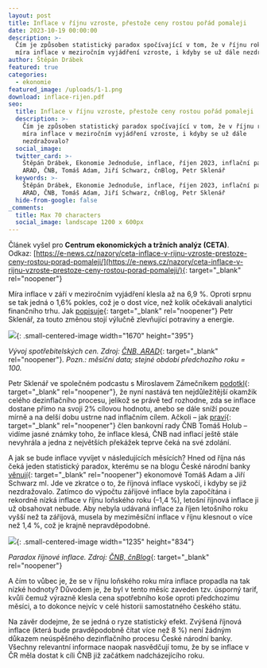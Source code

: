 ```yaml
---
layout: post
title: Inflace v říjnu vzroste, přestože ceny rostou pořád pomaleji
date: 2023-10-19 00:00:00
description: >-
  Čím je způsoben statistický paradox spočívající v tom, že v říjnu roku 2023
  míra inflace v meziročním vyjádření vzroste, i kdyby se už dále nezdražovalo?
author: Štěpán Drábek
featured: true
categories:
  - ekonomie
featured_image: /uploads/1-1.png
download: inflace-rijen.pdf
seo:
  title: Inflace v říjnu vzroste, přestože ceny rostou pořád pomaleji
  description: >-
    Čím je způsoben statistický paradox spočívající v tom, že v říjnu roku 2023
    míra inflace v meziročním vyjádření vzroste, i kdyby se už dále
    nezdražovalo?
  social_image:
  twitter_card: >-
    Štěpán Drábek, Ekonomie Jednoduše, inflace, říjen 2023, inflační paradox,
    ARAD, ČNB, Tomáš Adam, Jiří Schwarz, čnBlog, Petr Sklenář
  keywords: >-
    Štěpán Drábek, Ekonomie Jednoduše, inflace, říjen 2023, inflační paradox,
    ARAD, ČNB, Tomáš Adam, Jiří Schwarz, čnBlog, Petr Sklenář
  hide-from-google: false
_comments:
  title: Max 70 characters
  social_image: landscape 1200 x 600px
---
```

Článek vyšel pro&nbsp;**Centrum ekonomických a tržních analýz (CETA)**. Odkaz:&nbsp;[https://e-news.cz/nazory/ceta-inflace-v-rijnu-vzroste-prestoze-ceny-rostou-porad-pomaleji/](https://e-news.cz/nazory/ceta-inflace-v-rijnu-vzroste-prestoze-ceny-rostou-porad-pomaleji/){: target="_blank" rel="noopener"}



Míra inflace v září v meziročním vyjádření klesla až na 6,9 %. Oproti srpnu se tak jedná o 1,6% pokles, což je o dost více, než kolik očekávali analytici finančního trhu. Jak [popisuje](https://www.jtbank.cz/clanky/insight/mira-inflace-v-zari-klesla-na-6-9){: target="_blank" rel="noopener"} Petr Sklenář, za touto změnou stojí výlučně zlevňující potraviny a energie.



![](blob:https://app.cloudcannon.com/4d967aff-538f-4e01-974d-7475b769a867){: .small-centered-image width="1670" height="395"}



*Vývoj spotřebitelských cen. Zdroj:* [*ČNB, ARAD*](https://www.cnb.cz/arad/#/cs/home){: target="_blank" rel="noopener"}*. Pozn.: měsíční data; stejné období předchozího roku = 100.*



Petr Sklenář ve společném podcastu s Miroslavem Zámečníkem [podotkl](https://open.spotify.com/episode/70RawTzsH1P2BsatHIuj4q?si=3DNCASp0Q4iGynHb-epIdQ&amp;nd=1){: target="_blank" rel="noopener"}, že nyní nastává ten nejdůležitější okamžik celého dezinflačního procesu, jelikož se právě teď rozhodne, zda se inflace dostane přímo na svoji 2% cílovou hodnotu, anebo se dále sníží pouze mírně a na delší dobu ustrne nad inflačním cílem. Ačkoli – jak [praví](https://www.cnb.cz/cs/verejnost/servis-pro-media/autorske-clanky-rozhovory-s-predstaviteli-cnb/Tomas-Holub-Vidime-jasne-znamky-toho-ze-inflace-klesa/){: target="_blank" rel="noopener"} člen bankovní rady ČNB Tomáš Holub – vidíme jasné známky toho, že inflace klesá, ČNB nad inflací ještě stále nevyhrála a jedna z největších překážek teprve čeká na své zdolání.



A jak se bude inflace vyvíjet v následujících měsících? Hned od října nás čeká jeden statistický paradox, kterému se na blogu České národní banky [věnují](https://www.cnb.cz/cs/o_cnb/cnblog/Inflacni-paradox-rijnova-inflace-vyskoci-inbspkdyby-se-uz-nezdrazovalo/){: target="_blank" rel="noopener"} ekonomové Tomáš Adam a Jiří Schwarz ml. Jde ve zkratce o to, že říjnová inflace vyskočí, i kdyby se již nezdražovalo. Zatímco do výpočtu zářijové inflace byla započítána i rekordně nízká inflace v říjnu loňského roku (–1,4 %), letošní říjnová inflace ji už obsahovat nebude. Aby nebyla udávaná inflace za říjen letošního roku vyšší než ta zářijová, musela by meziměsíční inflace v říjnu klesnout o více než 1,4 %, což je krajně nepravděpodobné.



![](blob:https://app.cloudcannon.com/1fe4f363-8843-43b1-9d45-273c321fde7b){: .small-centered-image width="1235" height="834"}



*Paradox říjnové inflace. Zdroj:* [*ČNB, čnBlog*](https://www.cnb.cz/cs/o_cnb/cnblog/Inflacni-paradox-rijnova-inflace-vyskoci-inbspkdyby-se-uz-nezdrazovalo/){: target="_blank" rel="noopener"}



A čím to vůbec je, že se v říjnu loňského roku míra inflace propadla na tak nízké hodnoty? Důvodem je, že byl v tento měsíc zaveden tzv. úsporný tarif, kvůli čemuž výrazně klesla cena spotřebního koše oproti předchozímu měsíci, a to dokonce nejvíc v celé historii samostatného českého státu.



Na závěr dodejme, že se jedná o ryze statistický efekt. Zvýšená říjnová inflace (která bude pravděpodobně čítat více než 8 %) není žádným důkazem neúspěšného dezinflačního procesu České národní banky. Všechny relevantní informace naopak nasvědčují tomu, že by se inflace v ČR měla dostat k cíli ČNB již začátkem nadcházejícího roku.